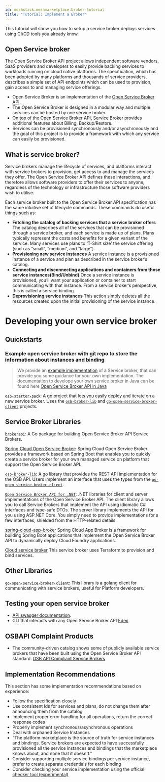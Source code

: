 ```yaml
---
id: meshstack.meshmarketplace.broker-tutorial
title: "Tutorial: Implement a Broker"
---
```


This tutorial will show you how to setup a service broker deploys services using CI/CD tools you already know.

## Open Service broker

The Open Service Broker API project allows independent software vendors, SaaS providers and developers to easily provide backing services to workloads running on cloud native platforms. The specification, which has been adopted by many platforms and thousands of service providers, describes a simple set of API endpoints which can be used to provision, gain access to and managing service offerings.

- Open Service Broker is an implementation of the [Open Service Broker API](https://www.openservicebrokerapi.org/).
- The Open Service Broker is designed in a modular way and multiple services can be hosted by one service broker.
- On top of the Open Service Broker API, Service Broker provides additional features about Billing, Backup/Restore.
- Services can be provisioned synchronously and/or asynchronously and the goal of this project is to provide a framework with which any service can easily be provisioned.

## What is service broker?
Service brokers manage the lifecycle of services, and platforms interact with service brokers to provision, get access to and manage the services they offer. The Open Service Broker API defines these interactions, and therefore allows software providers to offer their services to anyone, regardless of the technology or infrastructure those software providers wish to utilise.

Each service broker built to the Open Service Broker API specification has the same intuitive set of lifecycle commands. These commands do useful things such as:

- **Fetching the catalog of backing services that a service broker offers** 
The catalog describes all of the services that can be provisioned through a service broker, and  each service is made up of plans. Plans typically represent the costs and benefits for a given variant of the service. Many services use plans to ‘T-Shirt size’ the service offering (such as “small”, “medium”, and “large”).
- **Provisioning new service instances**
A service instance is a provisioned instance of a service and plan as described in the service broker’s catalog.
- **Connecting and disconnecting applications and containers from those service instances(Bind/Unbind)**
Once a service instance is provisioned, you’ll want your application or container to start communicating with that instance. From a service broker’s perspective, this is called a service binding.
- **Deprovisioning service instances**
This action simply deletes all the resources created upon the initial provisioning of the service instance.


# Developing your own service broker
## Quickstarts
### Example open service broker with git repo to store the information about instances and binding
> We provide an [example implementation](https://github.com/meshcloud/unipipe-service-broker) of a Service broker, that can provide you some guidance for your own implementation. The documentation to develope your own service broker in Java can be found here [Open Service Broker API in Java](https://docs.spring.io/spring-cloud-open-service-broker/docs/3.2.0/reference/#introduction)

[`osb-starter-pack`](https://github.com/pmorie/osb-starter-pack):
A go project that lets you easily deploy and iterate on a new service broker.
Uses the [`osb-broker-lib`](https://github.com/pmorie/osb-broker-lib) and
[`go-open-service-broker-client`](https://github.com/pmorie/go-open-service-broker-client)
projects.

## Service Broker Libraries

[`brokerapi`](https://github.com/pivotal-cf/brokerapi):
A Go package for building Open Service Broker API Service Brokers.

[Spring Cloud Open Service Broker](https://spring.io/projects/spring-cloud-open-service-broker):
Spring Cloud Open Service Broker provides a framework based on Spring Boot that
enables you to quickly create a service broker for your own managed service on
platform that support the Open Service Broker API.

[`osb-broker-lib`](https://github.com/pmorie/osb-broker-lib):
A go library that provides the REST API implementation for the OSB API. Users
implement an interface that uses the types from the
[`go-open-service-broker-client`](https://github.com/pmorie/go-open-service-broker-client).

[`Open Service Broker API for .NET`](https://github.com/AXOOM/OpenServiceBroker):
.NET libraries for client and server implementations of the Open Service Broker API. The client library allows you to call Service Brokers that implement the API using idiomatic C# interfaces and type-safe DTOs. The server library implements the API for you using ASP.NET Core. You simply need to provide implementations for a few interfaces, shielded from the HTTP-related details.

[spring-cloud-app-broker](https://github.com/spring-cloud/spring-cloud-app-broker)
Spring Cloud App Broker is a framework for building Spring Boot applications that implement the Open Service Broker API to dynamically deploy Cloud Foundry applications.

[Cloud service broker](https://github.com/pivotal/cloud-service-broker/)
This service broker uses Terraform to provision and bind services.

## Other Libraries

[`go-open-service-broker-client`](https://github.com/pmorie/go-open-service-broker-client):
This library is a golang client for communicating with service brokers,
useful for Platform developers.



## Testing your open service broker
- [API swagger documentation](https://petstore.swagger.io/?url=https://raw.githubusercontent.com/openservicebrokerapi/servicebroker/v2.16/openapi.yaml#/).
- CLI that interacts with any Open Service Broker API [Eden](https://starkandwayne.com/blog/welcome-to-eden-a-cli-for-every-open-service-broker-api/).

## OSBAPI Complaint Products
- The community-driven catalog shows some of publicly available service brokers that have been built using the Open Service Broker API standard. [OSB API Compliant Service Brokers](https://www.openservicebrokerapi.org/compliant-service-brokers)

## Implementation Recommendations

This section has some implementation recommendations based on experience:

- Follow the specification closely
- Use consistent Ids for services and plans, do not change them after announcing them from the catalog
- Implement proper error handling for all operations, return the correct response codes
- Properly implement synchronous/asynchronous operations
- Deal with orphaned Service Instances
- “The platform marketplace is the source of truth for service instances and bindings. Service brokers are expected to have successfully provisioned all the service instances and bindings that the marketplace knows about, and none that it doesn't.”
- Consider supporting multiple service bindings per service instance, prefer to create separate credentials for each binding
- Consider checking your service implementation using the official [checker tool (experimental)](https://github.com/openservicebrokerapi/osb-checker)


